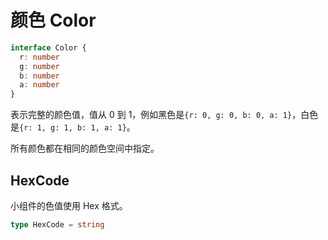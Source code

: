 # 颜色 Color

```TypeScript
interface Color {
  r: number
  g: number
  b: number
  a: number
}
```

表示完整的颜色值，值从 0 到 1，例如黑色是`{r: 0, g: 0, b: 0, a: 1}`，白色是`{r: 1, g: 1, b: 1, a: 1}`。

所有颜色都在相同的颜色空间中指定。

## HexCode

小组件的色值使用 Hex 格式。

```TypeScript
type HexCode = string
```
